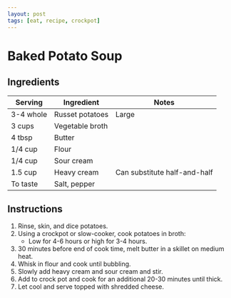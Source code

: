 ```yaml
---
layout: post
tags: [eat, recipe, crockpot]
---
```


# Baked Potato Soup

## Ingredients

| Serving | Ingredient | Notes |
|-|-|-|
| 3-4 whole | Russet potatoes | Large |
| 3 cups | Vegetable broth |  |
| 4 tbsp | Butter |  |
| 1/4 cup | Flour |  |
| 1/4 cup | Sour cream |  |
| 1.5 cup | Heavy cream | Can substitute half-and-half |
| To taste | Salt, pepper |  |

## Instructions

1. Rinse, skin, and dice potatoes.
1. Using a crockpot or slow-cooker, cook potatoes in broth:
    - Low for 4-6 hours or high for 3-4 hours.
1. 30 minutes before end of cook time, melt butter in a skillet on medium heat.
1. Whisk in flour and cook until bubbling.
1. Slowly add heavy cream and sour cream and stir.
1. Add to crock pot and cook for an additional 20-30 minutes until thick.
1. Let cool and serve topped with shredded cheese.